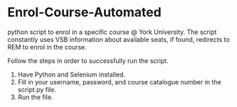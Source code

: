 # Enrol-Course-Automated
python script to enrol in a specific course @ York University.
The script constantly uses VSB information about available seats, if found, redirects to REM to enrol in the course.

Follow the steps in order to successfully run the script.
1. Have Python and Selenium installed.
3. Fill in your username, password, and course catalogue number in the script.py file.
4. Run the file.
